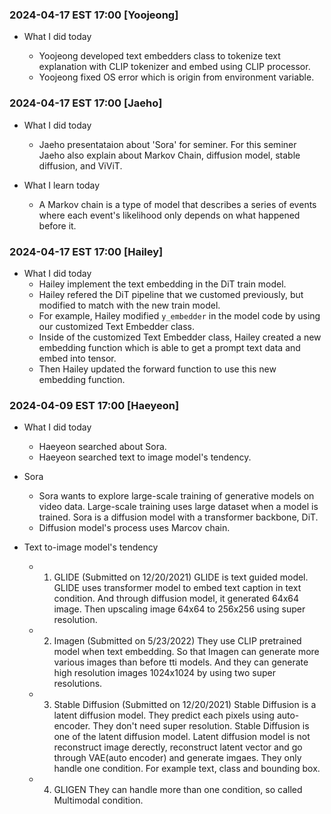 
### 2024-04-17 EST 17:00 [Yoojeong]
- What I did today

    * Yoojeong developed text embedders class to tokenize text explanation with CLIP tokenizer and embed using CLIP processor.
    * Yoojeong fixed OS error which is origin from environment variable.
    

### 2024-04-17 EST 17:00 [Jaeho]

- What I did today
    * Jaeho presentataion about 'Sora' for seminer. For this seminer Jaeho also explain about Markov Chain, diffusion model, stable diffusion, and ViViT.

- What I learn today
    * A Markov chain is a type of model that describes a series of events where each event's likelihood only depends on what happened before it.
    
### 2024-04-17 EST 17:00 [Hailey] 

- What I did today
  * Hailey implement the text embedding in the DiT train model.
  * Hailey refered the DiT pipeline that we customed previously, but modified to match with the new train model.
  * For example, Hailey modified ```y_embedder``` in the model code by using our customized Text Embedder class. 
  * Inside of the customized Text Embedder class, Hailey created a new embedding function which is able to get a prompt text data and embed into tensor. 
  * Then Hailey updated the forward function to use this new embedding function. 

### 2024-04-09 EST 17:00 [Haeyeon]
- What I did today
    * Haeyeon searched about Sora. 
    * Haeyeon searched text to image model's tendency.

- Sora
    * Sora wants to explore large-scale training of generative models on video data. Large-scale training uses large dataset when a model is trained. Sora is a diffusion model with a transformer backbone, DiT. 
    * Diffusion model's process uses Marcov chain.  

- Text to-image model's tendency
    *  1) GLIDE (Submitted on 12/20/2021)
    GLIDE is text guided model. GLIDE uses transformer model to embed text caption in text condition. And through diffusion model, it generated 64x64 image. Then upscaling image 64x64 to 256x256 using super resolution. 

    *  2) Imagen (Submitted on 5/23/2022)
    They use CLIP pretrained model when text embedding. So that Imagen can generate more various images than before tti models.
    And they can generate high resolution images 1024x1024 by using two super resolutions.

    *  3) Stable Diffusion (Submitted on 12/20/2021)
    Stable Diffusion is a latent diffusion model. They predict each pixels using auto-encoder. 
    They don't need super resolution. 
    Stable Diffusion is one of the latent diffusion model. Latent diffusion model is not reconstruct image derectly, reconstruct latent vector and go through VAE(auto encoder) and generate imgaes.
    They only handle one condition. For example text, class and bounding box. 

    *  4) GLIGEN 
    They can handle more than one condition, so called Multimodal condition.

